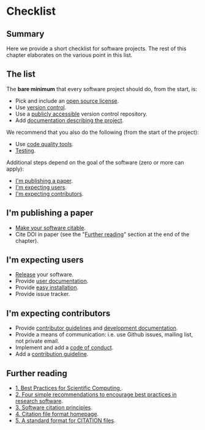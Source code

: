 # Checklist

## Summary
Here we provide a short checklist for software projects. The rest of this chapter elaborates on the various point in this list.

## The list

The __bare minimum__ that every software project should do, from the start, is:
* Pick and include an [open source license](/licensing/01/softwarelicenses).
* Use [version control](/version_control/version_control).
* Use a [publicly accessible](/open_research/02/opensourcesoftware) version control repository.
* Add [documentation describing the project](/documentation/documenation#Project_Documentation).

We recommend that you also do the following (from the start of the project):
* Use [code quality tools](/code_quality/code_quality).
* [Testing](/testing/testing).

Additional steps depend on the goal of the software (zero or more can apply):
* [I'm publishing a paper](#im-publishing-a-paper).
* [I'm expecting users](#im-expecting-users).
* [I'm expecting contributors](#im-expecting-contributors).

## I'm publishing a paper

* [Make your software citable](/software_checklist/01/making_software_citable).
* Cite DOI in paper (see the "[Further reading](#further-reading)" section at the end of the chapter).

## I'm expecting users

* [Release](/software_checklist/02/releases) your software.
* Provide [user documentation](/documentation/documenation#Project_Documentation).
* Provide [easy installation](/software_checklist/02/releases#one-command-install).
* Provide issue tracker.

## I'm expecting contributors

* Provide [contributor guidelines](/documentation/documenation#CONTRIBUTING) and [development documentation](/documentation/documenation#Code_Documentation).
* Provide a means of communication: i.e. use Github issues, mailing list, not private email.
* Implement and add a [code of conduct](/collaborating_github/3/getting_contributors#code-of-conduct).
* Add a [contribution guideline](/collaborating_github/3/getting_contributors#code-of-conduct).


## Further reading
- [1. Best Practices for Scientific Computing
](https://journals.plos.org/plosbiology/article?id=10.1371/journal.pbio.1001745).
- [2. Four simple recommendations to encourage best practices in research software](https://www.ncbi.nlm.nih.gov/pmc/articles/PMC5490478/).
- [3. Software citation principles](https://www.force11.org/software-citation-principles).
- [4. Citation file format homepage](https://citation-file-format.github.io).
- [5. A standard format for CITATION files](https://software.ac.uk/blog/2017-12-12-standard-format-citation-files).
